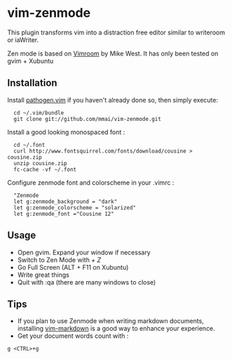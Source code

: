 vim-zenmode
===========

This plugin transforms vim into a distraction free editor similar to writeroom or iaWriter.

Zen mode is based on [Vimroom](http://projects.mikewest.org/vimroom/) by
Mike West. It has only been tested on gvim + Xubuntu

Installation
------------

Install [pathogen.vim](https://github.com/tpope/vim-pathogen) if you haven't already done so, then simply execute:

```shell
  cd ~/.vim/bundle
  git clone git://github.com/mmai/vim-zenmode.git
```
Install a good looking monospaced font :

```shell
  cd ~/.font
  curl http://www.fontsquirrel.com/fonts/download/cousine > cousine.zip
  unzip cousine.zip
  fc-cache -vf ~/.font
```

Configure zenmode font and colorscheme in your .vimrc :

```vim
  "Zenmode
  let g:zenmode_background = "dark"
  let g:zenmode_colorscheme = "solarized"
  let g:zenmode_font ="Cousine 12"
```

Usage
-----

* Open gvim. Expand your window if necessary
* Switch to Zen Mode with _<LEADER> + Z_
* Go Full Screen (ALT + F11 on Xubuntu)
* Write great things
* Quit with :qa (there are many windows to close)

Tips
----

* If you plan to use Zenmode when writing markdown documents, installing
[vim-markdown](https://github.com/plasticboy/vim-markdown) is a good way to enhance your experience.
* Get your document words count with :
```
g <CTRL>+g
```

